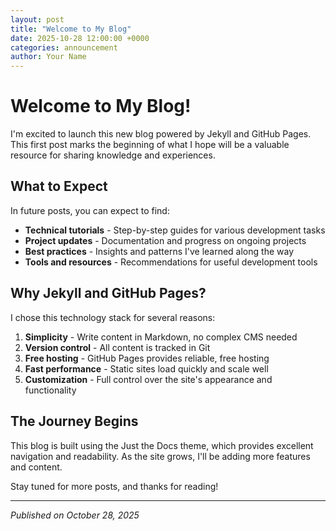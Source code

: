 ```yaml
---
layout: post
title: "Welcome to My Blog"
date: 2025-10-28 12:00:00 +0000
categories: announcement
author: Your Name
---
```


# Welcome to My Blog!

I'm excited to launch this new blog powered by Jekyll and GitHub Pages. This first post marks the beginning of what I hope will be a valuable resource for sharing knowledge and experiences.

## What to Expect

In future posts, you can expect to find:

- **Technical tutorials** - Step-by-step guides for various development tasks
- **Project updates** - Documentation and progress on ongoing projects
- **Best practices** - Insights and patterns I've learned along the way
- **Tools and resources** - Recommendations for useful development tools

## Why Jekyll and GitHub Pages?

I chose this technology stack for several reasons:

1. **Simplicity** - Write content in Markdown, no complex CMS needed
2. **Version control** - All content is tracked in Git
3. **Free hosting** - GitHub Pages provides reliable, free hosting
4. **Fast performance** - Static sites load quickly and scale well
5. **Customization** - Full control over the site's appearance and functionality

## The Journey Begins

This blog is built using the Just the Docs theme, which provides excellent navigation and readability. As the site grows, I'll be adding more features and content.

Stay tuned for more posts, and thanks for reading!

---

*Published on October 28, 2025*
